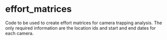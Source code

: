 # effort_matrices

Code to be used to create effort matrices for camera trapping analysis. The only required information are the location ids and start and end dates for each camera.
